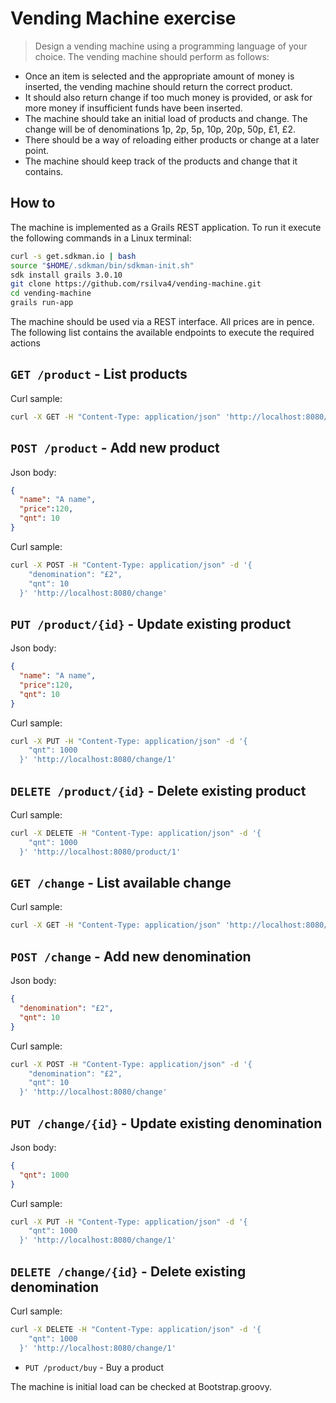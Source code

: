 # Vending Machine exercise

> Design a vending machine using a programming language of your choice.
  The vending machine should perform as follows:
  * Once an item is selected and the appropriate amount of money is inserted, the vending machine should return the correct product.
  * It should also return change if too much money is provided, or ask for more money if insufficient funds have been inserted.
  * The machine should take an initial load of products and change. The change will be of denominations 1p, 2p, 5p, 10p, 20p, 50p, £1, £2.
  * There should be a way of reloading either products or change at a later point.
  * The machine should keep track of the products and change that it contains.

## How to

The machine is implemented as a Grails REST application. To run it execute the following commands in a Linux terminal:

```bash
curl -s get.sdkman.io | bash
source "$HOME/.sdkman/bin/sdkman-init.sh"
sdk install grails 3.0.10
git clone https://github.com/rsilva4/vending-machine.git
cd vending-machine
grails run-app
```

The machine should be used via a REST interface. All prices are in pence. The following list contains the available endpoints to execute the required actions

## `GET /product` - List products

Curl sample:
```bash
curl -X GET -H "Content-Type: application/json" 'http://localhost:8080/product'
```

## `POST /product` - Add new product

Json body:
```json
{
  "name": "A name",
  "price":120,
  "qnt": 10
}
```

Curl sample:
```bash
curl -X POST -H "Content-Type: application/json" -d '{   
    "denomination": "£2",
    "qnt": 10
  }' 'http://localhost:8080/change'
```

## `PUT /product/{id}` - Update existing product

Json body:
```json
{
  "name": "A name",
  "price":120,
  "qnt": 10
}
```

Curl sample:
```bash
curl -X PUT -H "Content-Type: application/json" -d '{   
    "qnt": 1000
  }' 'http://localhost:8080/change/1'
```

## `DELETE /product/{id}` - Delete existing product

Curl sample:
```bash
curl -X DELETE -H "Content-Type: application/json" -d '{   
    "qnt": 1000
  }' 'http://localhost:8080/product/1'
```

## `GET /change` - List available change

Curl sample:
```bash
curl -X GET -H "Content-Type: application/json" 'http://localhost:8080/change'
```

## `POST /change` - Add new denomination

Json body:
```json
{
  "denomination": "£2",
  "qnt": 10
}
```

Curl sample:
```bash
curl -X POST -H "Content-Type: application/json" -d '{   
    "denomination": "£2",
    "qnt": 10
  }' 'http://localhost:8080/change'
```

## `PUT /change/{id}` - Update existing denomination

Json body:
```json
{
  "qnt": 1000
}
```

Curl sample:
```bash
curl -X PUT -H "Content-Type: application/json" -d '{   
    "qnt": 1000
  }' 'http://localhost:8080/change/1'
```

## `DELETE /change/{id}` - Delete existing denomination

Curl sample:
```bash
curl -X DELETE -H "Content-Type: application/json" -d '{   
    "qnt": 1000
  }' 'http://localhost:8080/change/1'
```

* `PUT /product/buy` - Buy a product

The machine is initial load can be checked at Bootstrap.groovy.
